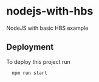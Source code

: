 # nodejs-with-hbs
NodeJS with basic HBS example

## Deployment

To deploy this project run

```bash
  npm run start
```